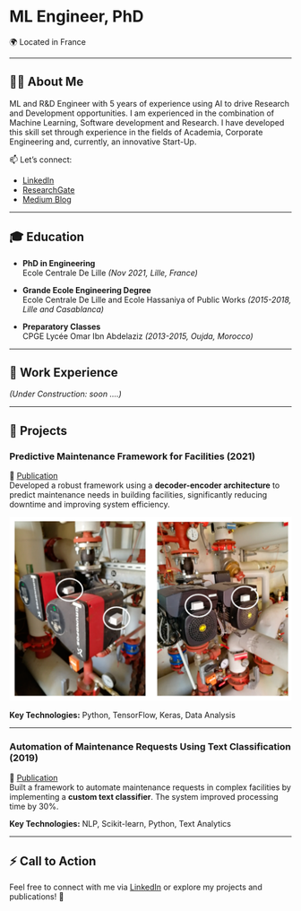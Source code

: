 # ML Engineer, PhD

🌍 Located in France

---

## 🧑‍💻 About Me
ML and R&D Engineer with 5 years of experience using AI to drive Research and Development opportunities. I am experienced in the combination of Machine Learning, Software development and Research. I have developed this skill set through experience in the fields of Academia, Corporate Engineering and, currently, an innovative Start-Up.

📫 Let’s connect:  
- [LinkedIn](https://www.linkedin.com/in/yassine-bouabdallaoui/)  
- [ResearchGate](https://www.researchgate.net/profile/Yassine-Bouabdallaoui)  
- [Medium Blog](https://medium.com/@bouabdallaoui.yassine)

---

## 🎓 Education
- **PhD in Engineering**  
  Ecole Centrale De Lille *(Nov 2021, Lille, France)*  

- **Grande Ecole Engineering Degree**  
  Ecole Centrale De Lille and Ecole Hassaniya of Public Works *(2015-2018, Lille and Casablanca)*  

- **Preparatory Classes**  
  CPGE Lycée Omar Ibn Abdelaziz *(2013-2015, Oujda, Morocco)*  

---

## 💼 Work Experience
*(Under Construction: soon ....)*  

---

## 🔧 Projects

### **Predictive Maintenance Framework for Facilities (2021)**  
📄 [Publication](https://www.mdpi.com/1424-8220/21/4/1044)  
Developed a robust framework using a **decoder-encoder architecture** to predict maintenance needs in building facilities, significantly reducing downtime and improving system efficiency.

![Vibration and Temperature sensors](data/img/sensors.png)  

**Key Technologies:** Python, TensorFlow, Keras, Data Analysis  

---

### **Automation of Maintenance Requests Using Text Classification (2019)**  
📄 [Publication](https://www.mdpi.com/2075-5309/10/9/160)  
Built a framework to automate maintenance requests in complex facilities by implementing a **custom text classifier**. The system improved processing time by 30%.

**Key Technologies:** NLP, Scikit-learn, Python, Text Analytics  

---

## ⚡️ Call to Action
Feel free to connect with me via [LinkedIn](my-url) or explore my projects and publications! 🚀
